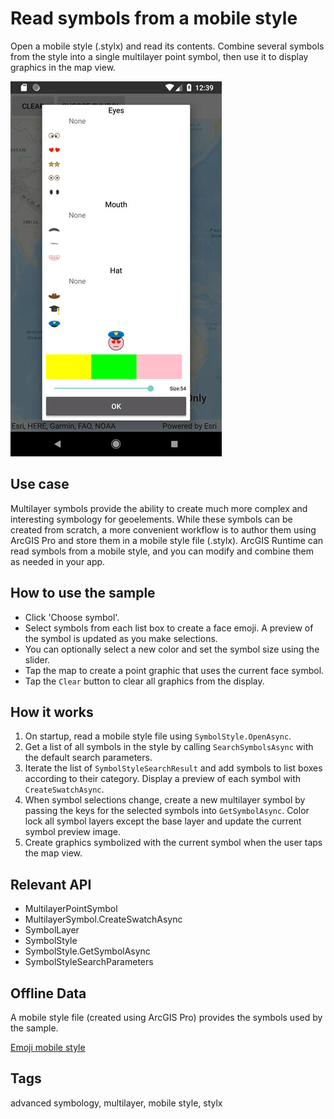 # Read symbols from a mobile style

Open a mobile style (.stylx) and read its contents. Combine several symbols from the style into a single multilayer point symbol, then use it to display graphics in the map view.

![image](SymbolsFromMobileStyle.jpg)

## Use case

Multilayer symbols provide the ability to create much more complex and interesting symbology for geoelements. While these symbols can be created from scratch, a more convenient workflow is to author them using ArcGIS Pro and store them in a mobile style file (.stylx). ArcGIS Runtime can read symbols from a mobile style, and you can modify and combine them as needed in your app.

## How to use the sample

* Click 'Choose symbol'.
* Select symbols from each list box to create a face emoji. A preview of the symbol is updated as you make selections.
* You can optionally select a new color and set the symbol size using the slider.
* Tap the map to create a point graphic that uses the current face symbol.
* Tap the `Clear` button to clear all graphics from the display.

## How it works

1. On startup, read a mobile style file using `SymbolStyle.OpenAsync`.
2. Get a list of all symbols in the style by calling `SearchSymbolsAsync` with the default search parameters.
3. Iterate the list of `SymbolStyleSearchResult` and add symbols to list boxes according to their category. Display a preview of each symbol with `CreateSwatchAsync`.
4. When symbol selections change, create a new multilayer symbol by passing the keys for the selected symbols into `GetSymbolAsync`. Color lock all symbol layers except the base layer and update the current symbol preview image.
5. Create graphics symbolized with the current symbol when the user taps the map view.

## Relevant API

* MultilayerPointSymbol
* MultilayerSymbol.CreateSwatchAsync
* SymbolLayer
* SymbolStyle
* SymbolStyle.GetSymbolAsync
* SymbolStyleSearchParameters

## Offline Data

A mobile style file (created using ArcGIS Pro) provides the symbols used by the sample.

[Emoji mobile style](https://www.arcgis.com/home/item.html?id=1bd036f221f54a99abc9e46ff3511cbf)

## Tags

advanced symbology, multilayer, mobile style, stylx
